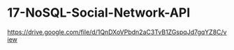 # 17-NoSQL-Social-Network-API

https://drive.google.com/file/d/1QnDXoVPbdn2aC3TvB1ZGspqJd7gqYZ8C/view